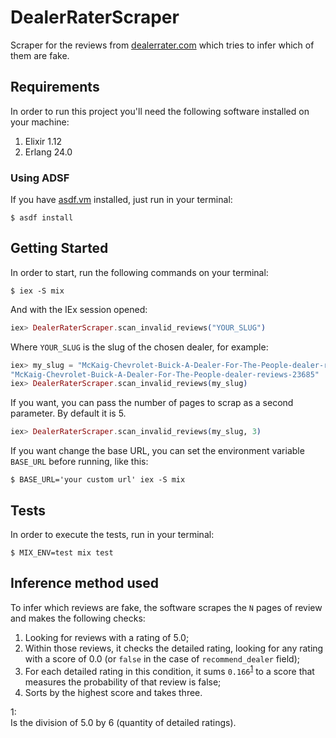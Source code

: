 # DealerRaterScraper

Scraper for the reviews from [dealerrater.com](https://www.dealerrater.com/)
which tries to infer which of them are fake.
 
## Requirements
In order to run this project you'll need the following software
installed on your machine:

1. Elixir 1.12
2. Erlang 24.0

### Using ADSF
If you have [asdf.vm](https://asdf-vm.com) installed, just run in your
terminal:

``` shell
$ asdf install
```

## Getting Started

In order to start, run the following commands on your terminal:

``` shell
$ iex -S mix
```

And with the IEx session opened:
 
``` elixir
iex> DealerRaterScraper.scan_invalid_reviews("YOUR_SLUG") 

```

Where `YOUR_SLUG` is the slug of the chosen dealer, for example:

``` elixir
iex> my_slug = "McKaig-Chevrolet-Buick-A-Dealer-For-The-People-dealer-reviews-23685"
"McKaig-Chevrolet-Buick-A-Dealer-For-The-People-dealer-reviews-23685"
iex> DealerRaterScraper.scan_invalid_reviews(my_slug) 
```

If you want, you can pass the number of pages to scrap as a second
parameter. By default it is 5.

``` elixir
iex> DealerRaterScraper.scan_invalid_reviews(my_slug, 3) 
```

If you want change the base URL, you can set the environment variable
`BASE_URL` before running, like this:

``` shell
$ BASE_URL='your custom url' iex -S mix
```

## Tests
In order to execute the tests, run in your terminal: 

``` shell
$ MIX_ENV=test mix test
```

## Inference method used
To infer which reviews are fake, the software scrapes the `N` pages
of review and makes the following checks:

1. Looking for reviews with a rating of 5.0;
2. Within those reviews, it checks the detailed rating, looking for
   any rating with a score of 0.0 (or `false` in the case of
   `recommend_dealer` field);
3. For each detailed rating in this condition, it sums
   `0.166`<sup>[1](#myfootnote1)</sup> to a score that measures the
   probability of that review is false;
4. Sorts by the highest score and takes three.
 
<a name="myfootnote1">1</a>:  
Is the division of 5.0 by 6 (quantity of detailed ratings).
